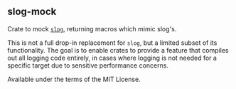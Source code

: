 ## slog-mock

Crate to mock [`slog`](https://crates.io/crates/slog), returning macros which mimic slog's.

This is not a full drop-in replacement for `slog`, but a limited subset of its functionality.
The goal is to enable crates to provide a feature that compiles out all logging code entirely,
in cases where logging is not needed for a specific target due to sensitive performance concerns.

Available under the terms of the MIT License.
